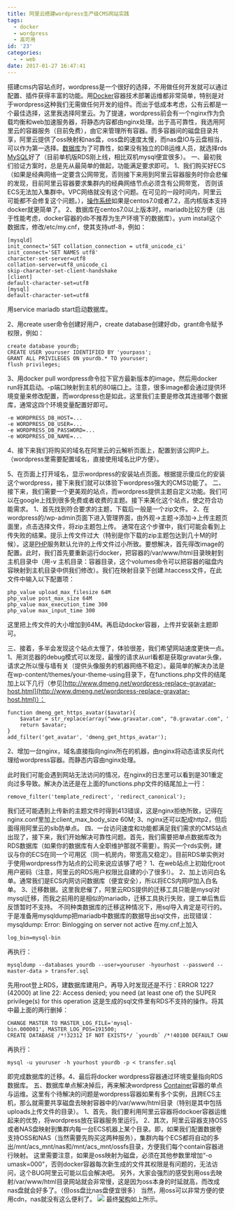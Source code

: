 ```yaml
---
title: 阿里云搭建wordpress生产级CMS网站实践
tags:
  - docker
  - wordpress
  - 高可用
id: '23'
categories:
  - - web
date: 2017-01-27 16:47:41
---
```


搭建cms内容站点时，wordpress是一个很好的选择，不用做任何开发就可以通过配置、插件获得丰富的功能。用[Docker](http://lib.csdn.net/base/docker "Docker知识库")容器技术部署运维都非常简单，特别是对于wordpress这种我们无需做任何开发的组件。而出于低成本考虑，公有云都是一个最佳选择，这里我选择阿里云。为了提速，wordpress前会有一个nginx作为负载均衡和web加速服务器，将静态内容都由nginx处理。出于高可靠性，我选用阿里云的容器服务（目前免费），由它来管理所有容器。而多容器间的磁盘目录共享，阿里云提供了oss映射和nas盘，oss盘的速度太慢，而nas盘IO与云盘相当，可以作为第一选择。[数据库](http://lib.csdn.net/base/mysql "MySQL知识库")为了可靠性，如果没有独立的DB运维人员，就选择rds [MySQL](http://lib.csdn.net/base/mysql "MySQL知识库")好了（目前单机版RDS刚上线，相比双机mysql便宜很多）。 一、最初我们验证方案时，总是先从最简单的做起，功能满足要求即可。 1、我们购买好ECS（如果是经典网络一定要含公网带宽，否则接下来用到阿里云容器服务时你会悲催的发现，目前阿里云容器要求集群内的经典网络节点必须含有公网带宽， 否则该ECS无法加入集群中。VPC网络就没有这个问题。在可见的一段时间内，阿里云可能都不会修复这个问题。），[操作系统](http://lib.csdn.net/base/operatingsystem "操作系统知识库")如果是centos7.0或者7.2，高内核版本支持docker就更简单了。 2、数据库在centos7.0以上版本时，mariadb比较方便（出于性能考虑，docker容器的db不推荐为生产环境下的数据库）。yum install这个数据库，修改/etc/my.cnf，使其支持utf-8，例如：

```
[mysqld]
init_connect='SET collation_connection = utf8_unicode_ci'
init_connect='SET NAMES utf8'
character-set-server=utf8
collation-server=utf8_unicode_ci
skip-character-set-client-handshake
[client]
default-character-set=utf8
[mysql]
default-character-set=utf8
```

用service mariadb start启动数据库。

2、用create user命令创建好用户，create database创建好db，grant命令赋予权限，例如：

```
create database yourdb;
CREATE USER youruser IDENTIFIED BY 'yourpass';
GRANT ALL PRIVILEGES ON yourdb.* TO youruser;
flush privileges;
```

3、用docker pull wordpress命令拉下官方最新版本的image，然后用docker run将其启动。-p端口映射到主机的80端口上。注意，很多image都会通过提供环境变量来修改配置，而wordpress也是如此，这里我们主要是修改其连接哪个数据库，通常这四个环境变量配置好即可。

```
-e WORDPRESS_DB_HOST=...
-e WORDPRESS_DB_USER=...
-e WORDPRESS_DB_PASSWORD=...
-e WORDPRESS_DB_NAME=...
```

4、接下来我们将购买的域名在阿里云的云解析页面上，配置到该公网IP上。（wordpress里需要配置域名，直接使用域名比IP方便）。

5、在页面上打开域名，显示wordpress的安装站点页面。根据提示傻瓜化的安装这个wordpress，接下来我们就可以体验下wordpress强大的CMS功能了。 二、接下来，我们需要一个更美观的站点，而wordpress提供主题自定义功能。我们可以在google上找到很多免费或者收费的主题。接下来美化这个站点，使之符合功能需求。 1、首先找到符合要求的主题，下载后一般是一个zip文件。 2、在wordpress的/wp-admin页面下进入管理界面，由外观->主题->添加->上传主题页面里，点击选择文件，将zip主题包上传。 通常在这个步骤中，我们可能会看到上传失败的结果。提示上传文件过大（特别是你下载的zip主题包达到几十M的时候）。这是[PHP](http://lib.csdn.net/base/php "PHP知识库")服务默认允许的上传文件过小所致。要想解决，首先得改image的配置。此时，我们首先要重新运行docker，把容器的/var/www/html目录映射到主机目录中（用-v 主机目录：容器目录，这个volumes命令可以把容器的磁盘内容映射到主机目录中供我们修改）。我们在映射目录下创建.htaccess文件，在此文件中输入以下配置项：

```
php_value upload_max_filesize 64M
php_value post_max_size 64M
php_value max_execution_time 300
php_value max_input_time 300
```

这里把上传文件的大小增加到64M。再启动docker容器，上传并安装新主题即可。

三、接着，多半会发现这个站点太慢了，体验很差，我们希望网站速度更快一点。 1、用浏览器的debug模式可以发现，最慢的请求从url看都是获取gravatar头像，请求之所以慢与墙有关（提供头像服务的机器网络不稳定）。最简单的解决办法是在wp-content/themes/your-theme-using目录下，在functions.php文件的结尾加上以下几行（参见[http://www.dmeng.net/wordpress-replace-gravatar-host.html](http://www.dmeng.net/wordpress-replace-gravatar-host.html)）：

```
function dmeng_get_https_avatar($avatar){
    $avatar = str_replace(array("www.gravatar.com", "0.gravatar.com", "1.gravatar.com", "2.gravatar.com"), "secure.gravatar.com", $avatar);
    return $avatar;
}
add_filter('get_avatar', 'dmeng_get_https_avatar');
```

2、增加一台nginx，域名直接指向nginx所在的机器，由nginx将动态请求反向代理给wordpress容器。而静态内容由nginx处理。

此时我们可能会遇到网站无法访问的情况，在nginx的日志里可以看到是301重定向过多导致。解决办法还是在上面的functions.php文件的结尾加上一行：

```
remove_filter('template_redirect', 'redirect_canonical');
```

我们还可能遇到上传新的主题文件时得到413错误，这是nginx拒绝所致，记得在nginx.conf里加上client\_max\_body\_size 60M; 3、nginx还可以配成http2，但后面得用阿里云的slb防单点。 四、一台访问速度和功能都满足我们需求的CMS站点出现了，接下来，我们开始解决可靠性问题。首先，我们需要把单点数据库改为RDS数据库（如果你的数据库有人全职维护那就不需要）。购买一个rds实例，建议与你的ECS在同一个可用区（同一机房内，带宽高又稳定）。目前RDS单实例对于使用wordpress作为站点的公司来说应该够了吧？ 1、在web站点上初始化root用户密码（注意，阿里云的RDS用户权限比自建的小了很多!）。 2、加上访问白名单。通常我们是ECS内网访问数据库（便宜安全），所以将ECS内网IP加入白名单。 3、迁移数据。这里我悲催了，阿里云RDS提供的迁移工具只能是mysql对mysql迁移，而我之前用的是相似的mariadb，迁移工具执行失败，提工单后售后反馈暂时不支持。 不同种类数据库的迁移这种情况下，用sql导入肯定是可行的。于是准备用mysqldump把mariadb中数据库的数据导出sql文件，出现错误： mysqldump: Error: Binlogging on server not active 在my.cnf上加入

```
log_bin=mysql-bin
```

再执行：

```
mysqldump --databases yourdb --user=youruser -hyourhost --password --master-data > transfer.sql
```

先用root登上RDS，建数据库建用户。再导入时发现还是不行：ERROR 1227 (42000) at line 22: Access denied; you need (at least one of) the SUPER privilege(s) for this operation 这是生成的sql文件里有RDS不支持的操作。将其中最上面的两行删掉：

```
CHANGE MASTER TO MASTER_LOG_FILE='mysql-bin.000001', MASTER_LOG_POS=191500;
CREATE DATABASE /*!32312 IF NOT EXISTS*/ `yourdb` /*!40100 DEFAULT CHARACTER SET utf8 COLLATE utf8_unicode_ci */;
```

再执行：

```
mysql -u youruser -h yourhost yourdb -p < transfer.sql
```

即完成数据库的迁移。4、最后将docker wordpress容器通过环境变量指向RDS数据库。 五、数据库单点解决掉后，再来解决wordpress [Container](http://lib.csdn.net/base/docker "Docker知识库")容器的单点与运维。这里有个待解决的问题是wordpress容器如果有多个实例，且跨ECS主机，那么就需要共享磁盘去映射容器中的/var/www/html目录（特别是其中包括uploads上传文件的目录）。 1、首先，我们要利用阿里云容器将dockoer容器运维起来的优势，将wordpress放在容器服务里运行。 2、其次，阿里云容器支持OSS或者NAS盘映射到集群内每一台ECS机器上某个目录。即，如果我们配置数据卷支持OSS和NAS（当然需要先购买这两种服务），集群内每个ECS都将自动的多出/mnt/acs\_mnt/nas和/mnt/acs\_mnt/ossfs目录，方便我们每个contain容器进行映射。 这里需要注意，如果是oss映射为磁盘，必须在其他参数里增加“-o umask=000"，否则docker容器每次新生成的文件其权限是有问题的，无法访问，这个BUG阿里云可能以后会解决吧。 另外，大家会强烈的感受到用oss去映射/var/www/html目录网站就会非常慢，这是因为oss本身的时延就高，而改成nas盘就会好多了。（但oss盘比nas盘便宜很多） 当然，用oss可以非常方便的使用cdn，nas就没有这么便利了。 ![](http://taohui.tech/wp-content/uploads/2017/01/unnamed-file.jpg) 最终[架构](http://lib.csdn.net/base/architecture "大型网站架构知识库")如上所示。